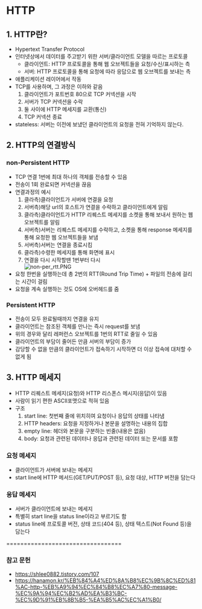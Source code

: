 # HTTP
## 1. HTTP란?
- Hypertext Transfer Protocol
- 인터넷상에서 데이터를 주고받기 위한 서버/클라이언트 모델을 따르는 프로토콜
  - 클라이언트: HTTP 프로토콜을 통해 웹 오브젝트들을 요청/수신/표시하는 측
  - 서버: HTTP 프로토콜을 통해 요청에 따라 응답으로 웹 오브젝트를 보내는 측 
- 애플리케이션 레이어에서 작동
- TCP를 사용하며, 그 과정은 이하와 같음
    1. 클라이언트가 포트번호 80으로 TCP 커넥션을 시작
    2. 서버가 TCP 커넥션을 수락
    3. 둘 사이에 HTTP 메세지를 교환(통신)
    4. TCP 커넥션 종료
- stateless: 서버는 이전에 보냈던 클라이언트의 요청을 전혀 기억하지 않는다.

## 2. HTTP의 연결방식
### non-Persistent HTTP
- TCP 연결 1번에 최대 하나의 객체를 전송할 수 있음
- 전송이 1회 완료되면 커넥션을 끊음
- 연결과정의 예시
    1. 클라측)클라이언트가 서버에 연결을 요청
    2. 서버측)해당 url의 호스트가 연결을 수락하고 클라이언트에게 알림
    3. 클라측)클라이언트가 HTTP 리퀘스트 메세지를 소켓을 통해 보내서 원하는 웹 오브젝트를 알림
    4. 서버측)서버는 리퀘스트 메세지를 수락하고, 소켓을 통해 response 메세지를 통해 요청한 웹 오브젝트들을 보냄
    5. 서버측)서버는 연결을 종료시킴
    6. 클라측)수령한 메세지를 통해 화면에 표시
    7. 연결을 다시 시작할땐 1번부터 다시<br>
![non-per_rtt.PNG](https://user-images.githubusercontent.com/63623597/217246088-8823ee4d-a094-46bd-9209-b7f75717e793.PNG)
- 요청 한번을 실행하는데 총 2번의 RTT(Round Trip Time) + 파일의 전송에 걸리는 시간이 걸림
- 요청을 계속 실행하는 것도 OS에 오버헤드를 줌

### Persistent HTTP
- 전송이 모두 완료될때까지 연결을 유지
- 클라이언트는 참조된 객체를 만나는 즉시 request를 보냄
- 위의 경우와 달리 레퍼런스 오브젝트를 1번의 RTT로 줄일 수 있음
- 클라이언트의 부담이 줄어든 만큼 서버의 부담이 증가
- 감당할 수 없을 만큼의 클라이언트가 접속하기 시작하면 더 이상 접속에 대처할 수 없게 됨

## 3. HTTP 메세지
- HTTP 리퀘스트 메세지(요청)와 HTTP 리스폰스 메시지(응답)이 있음
- 사람이 읽기 편한 ASCII포맷으로 적혀 있음
- 구조
    1. start line: 첫번째 줄에 위치히여 요청이나 응답의 상태를 나타냄
    2. HTTP headers: 요청을 지정하거나 본문을 설명하는 내용의 집합
    3. empty line: 헤더와 본문을 구분하는 빈줄(내용은 없음)
    4. body: 요청과 관련된 데이터나 응답과 관련된 데이터 또는 문서를 포함

### 요청 메세지
- 클라이언트가 서버에 보내는 메세지
- start line에 HTTP 메서드(GET/PUT/POST 등), 요청 대상, HTTP 버전을 담는다

### 응답 메세지
- 서버가 클라이언트에 보내는 메세지
- 특별히 start line을 status line이라고 부르기도 함
- status line에 프로토콜 버전, 상태 코드(404 등), 상태 텍스트(Not Found 등)을 담는다

=================================
### 참고 문헌
- https://shlee0882.tistory.com/107
- https://hanamon.kr/%EB%84%A4%ED%8A%B8%EC%9B%8C%ED%81%AC-http-%EB%A9%94%EC%84%B8%EC%A7%80-message-%EC%9A%94%EC%B2%AD%EA%B3%BC-%EC%9D%91%EB%8B%B5-%EA%B5%AC%EC%A1%B0/